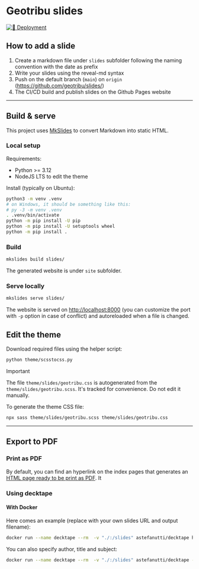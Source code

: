 # Geotribu slides

[![🚀 Deployment](https://github.com/geotribu/slides/actions/workflows/deploy.yml/badge.svg)](https://github.com/geotribu/slides/actions/workflows/deploy.yml)

## How to add a slide

1. Create a markdown file under `slides` subfolder following the naming convention with the date as prefix
1. Write your slides using the reveal-md syntax
1. Push on the default branch (`main`) on `origin` (<https://github.com/geotribu/slides/>)
1. The CI/CD build and publish slides on the Github Pages website

----

## Build & serve

This project uses [MkSlides](https://github.com/MartenBE/mkslides/) to convert Markdown into  static HTML.

### Local setup

Requirements:

- Python >= 3.12
- NodeJS LTS to edit the theme

Install (typically on Ubuntu):

```sh
python3 -m venv .venv
# on Windows, it should be something like this:
# py -3 -m venv .venv
. .venv/bin/activate
python -m pip install -U pip
python -m pip install -U setuptools wheel
python -m pip install .
```

### Build

```sh
mkslides build slides/
```

The generated website is under `site` subfolder.

### Serve locally

```sh
mkslides serve slides/
```

The website is served on <http://localhost:8000> (you can customize the port with `-p` option in case of conflict) and autoreloaded when a file is changed.

## Edit the theme

Download required files using the helper script:

```sh
python theme/scsstocss.py
```

> [!IMPORTANT]
> The file `theme/slides/geotribu.css` is autogenerated from the `theme/slides/geotribu.scss`. It's tracked for convenience. Do not edit it manually.

To generate the theme CSS file:

```sh
npx sass theme/slides/geotribu.scss theme/slides/geotribu.css
```

----

## Export to PDF

### Print as PDF

By default, you can find an hyperlink on the index pages that generates an [HTML page ready to be print as PDF](https://revealjs.com/pdf-export/). It

### Using decktape

#### With Docker

Here comes an example (replace with your own slides URL and output filename):

```sh
docker run --name decktape --rm  -v "./:/slides" astefanutti/decktape https://geotribu.github.io/slides/2025-02-13_geotribu_introduction_en.html output.pdf
```

You can also specify author, title and subject:

```sh
docker run --name decktape --rm  -v "./:/slides" astefanutti/decktape --pdf-author "Julien Moura (Geotribu)" --pdf-title "Introducing the Geotribu project" --pdf-subject "Slides to introduce the project Geotribu." https://geotribu.github.io/slides/2025-02-13_geotribu_introduction_en.html output.pdf
```
